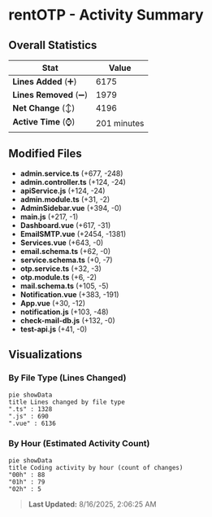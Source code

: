 # rentOTP - Activity Summary 

## Overall Statistics

| Stat                   | Value                                                             |
| ---------------------- | ----------------------------------------------------------------- |
| **Lines Added** (➕)   | 6175                                          |
| **Lines Removed** (➖) | 1979                                        |
| **Net Change** (↕)    | 4196                |
| **Active Time** (⌚)   | 201 minutes |


## Modified Files
- **admin.service.ts** (+677, -248)
- **admin.controller.ts** (+124, -24)
- **apiService.js** (+124, -24)
- **admin.module.ts** (+31, -2)
- **AdminSidebar.vue** (+394, -0)
- **main.js** (+217, -1)
- **Dashboard.vue** (+617, -31)
- **EmailSMTP.vue** (+2454, -1381)
- **Services.vue** (+643, -0)
- **email.schema.ts** (+62, -0)
- **service.schema.ts** (+0, -7)
- **otp.service.ts** (+32, -3)
- **otp.module.ts** (+6, -2)
- **mail.schema.ts** (+105, -5)
- **Notification.vue** (+383, -191)
- **App.vue** (+30, -12)
- **notification.js** (+103, -48)
- **check-mail-db.js** (+132, -0)
- **test-api.js** (+41, -0)

## Visualizations

### By File Type (Lines Changed)

```mermaid
pie showData
title Lines changed by file type
".ts" : 1328
".js" : 690
".vue" : 6136
```

### By Hour (Estimated Activity Count)

```mermaid
pie showData
title Coding activity by hour (count of changes)
"00h" : 88
"01h" : 79
"02h" : 5
```


> **Last Updated:** 8/16/2025, 2:06:25 AM